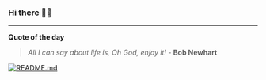 ### Hi there 👋🏻


---

**Quote of the day**

> *All I can say about life is, Oh God, enjoy it!* - **Bob Newhart** 

[![README.md](https://github.com/marcolovazzano/marcolovazzano/actions/workflows/readme.yml/badge.svg?branch=main)](https://github.com/marcolovazzano/marcolovazzano/actions/workflows/readme.yml)
